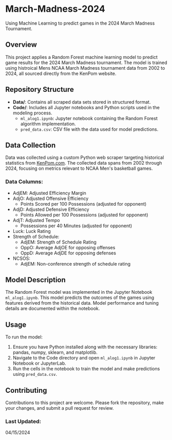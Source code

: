 # March-Madness-2024
Using Machine Learning to predict games in the 2024 March Madness Tournament.

## Overview
This project applies a Random Forest machine learning model to predict game results for the 2024 March Madness tournament. The model is trained using histroical Mens NCAA March Madness tournament data from 2002 to 2024, all sourced directly from the KenPom website.

## Repository Structure
- **Data/**: Contains all scraped data sets stored in structured format.
- **Code/**: Includes all Jupyter notebooks and Python scripts used in the modeling process.
  - `ml_alog1.ipynb`: Jupyter notebook containing the Random Forest algorithm implementation.
  - `pred_data.csv`: CSV file with the data used for model predictions.

## Data Collection
Data was collected using a custom Python web scraper targeting historical statistics from [KenPom.com](https://kenpom.com/). The collected data spans from 2002 through 2024, focusing on metrics relevant to NCAA Men's basketball games.

### Data Columns:
- AdjEM: Adjusted Efficiency Margin
- AdjO: Adjusted Offensive Efficiency
  - Points Scored per 100 Possessions (adjusted for opponent)
- AdjD: Adjusted Defensive Efficiency
  - Points Allowed per 100 Possessions (adjusted for opponent)
- AdjT: Adjusted Tempo
  - Possessions per 40 Minutes (adjusted for opponent)
- Luck: Luck Rating
- Strength of Schedule:
  - AdjEM: Strength of Schedule Rating
  - OppO: Average AdjOE for opposing offenses
  - OppD: Average AdjDE for opposing defenses
- NCSOS:
  - AdjEM: Non-conference strength of schedule rating

## Model Description
The Random Forest model was implemented in the Jupyter Notebook `ml_alog1.ipynb`. This model predicts the outcomes of the games using features derived from the historical data. Model performance and tuning details are documented within the notebook.

## Usage
To run the model:
1. Ensure you have Python installed along with the necessary libraries: pandas, numpy, sklearn, and matplotlib.
2. Navigate to the Code directory and open `ml_alog1.ipynb` in Jupyter Notebook or JupyterLab.
3. Run the cells in the notebook to train the model and make predictions using `pred_data.csv`.

## Contributing
Contributions to this project are welcome. Please fork the repository, make your changes, and submit a pull request for review.

### Last Updated: 
04/15/2024
